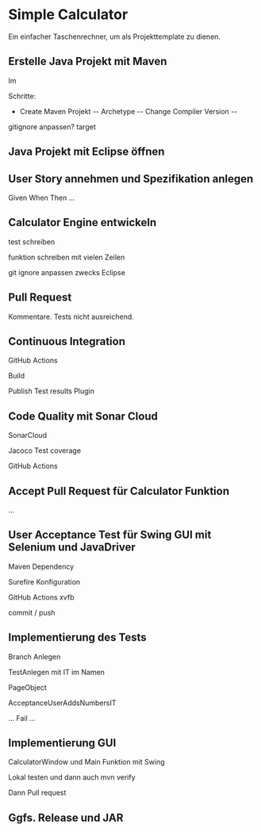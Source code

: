 # Simple Calculator

Ein einfacher Taschenrechner, um als Projekttemplate zu dienen.

## Erstelle Java Projekt mit Maven

Im

Schritte:
- Create Maven Projekt
-- Archetype
-- Change Compiler Version
--

gitignore anpassen? target

## Java Projekt mit Eclipse öffnen


## User Story annehmen und Spezifikation anlegen

Given When Then ...

## Calculator Engine entwickeln

test schreiben

funktion schreiben mit vielen Zeilen

git ignore anpassen zwecks Eclipse

##  Pull Request

Kommentare. Tests nicht ausreichend.


## Continuous Integration

GitHub Actions

Build

Publish Test results Plugin

## Code Quality mit Sonar Cloud

SonarCloud

Jacoco Test coverage

GitHub Actions

## Accept Pull Request für Calculator Funktion

...


## User Acceptance Test für Swing GUI mit Selenium und JavaDriver

Maven Dependency

Surefire Konfiguration

GitHub Actions xvfb

commit / push

## Implementierung des Tests

Branch Anlegen

TestAnlegen mit IT im Namen

PageObject

AcceptanceUserAddsNumbersIT

... Fail ...

## Implementierung GUI

CalculatorWindow und Main Funktion mit Swing

Lokal testen und dann auch 
mvn verify

Dann Pull request

## Ggfs. Release und JAR

